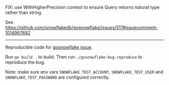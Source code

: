 FIX: use WithHigherPrecision context to ensure Query returns natural type rather than string.

See https://github.com/snowflakedb/gosnowflake/issues/517#issuecomment-1014967682

---

Reproducible code for [gosnowflake issue](https://github.com/snowflakedb/gosnowflake/issues/517).

Run `go build .` to build. Then run `./gosnowflake-bug-reproduce` to reproduce the bug.

Note: make sure env vars `SNOWFLAKE_TEST_ACCOUNT`, `SNOWFLAKE_TEST_USER` and `SNOWFLAKE_TEST_PASSWORD` are configured correctly.